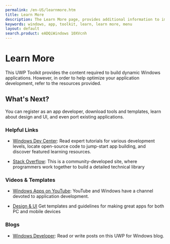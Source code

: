 ```yaml
---
permalink: /en-US/learnmore.htm
title: Learn More
description: The Learn More page, provides additional information to improve and optimize your Windows applications
keywords: windows, app, toolkit, learn, learn more, menu
layout: default
search.product: eADQiWindows 10XVcnh
---
```

# Learn More
This UWP Toolkit provides the content required to build dynamic Windows applications. However, in order to help optimize your application development, refer to the resources provided. 

## What's Next? 
You can register as an app developer, download tools and templates, learn about design and UI, and even port existing applications.  


### Helpful Links 

*  [Windows Dev Center](https://developer.microsoft.com/en-us/windows/getstarted]): Read expert tutorials for various development levels, locate open-source code to jump-start app building, and discover featured learning resources.

* [Stack Overflow](http://stackoverflow.com/): This is a community-developed site, where programmers work together to build a detailed technical library

 
### Videos & Templates 

* [Windows Apps on YouTube](https://www.youtube.com/results?search_query=windows+application+development): YouTube and Windows have a channel devoted to application development. 

* [Design & UI](https://developer.microsoft.com/en-us/windows/design)
Get templates and guidelines for making great apps for both PC and mobile devices


###  Blogs
* [Windows Developer](https://blogs.windows.com/buildingapps/tag/uwp/): Read or write posts on this UWP for Windows blog. 




